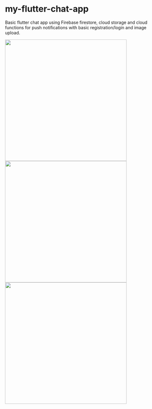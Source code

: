# my-flutter-chat-app

Basic flutter chat app using Firebase firestore, cloud storage and cloud functions for push notifications with basic registration/login and image upload.

<img src="https://user-images.githubusercontent.com/45337134/160257822-0ca2b40a-5fa2-45ef-8eb3-2a4daeeee93a.jpg" width="400">
<img src="https://user-images.githubusercontent.com/45337134/160257824-eab3b1b1-1b1b-4b5a-bb77-3f8f61d3aafa.jpg" width="400">
<img src="https://user-images.githubusercontent.com/45337134/160257826-04619726-60b7-4fa9-a803-70386e4f752c.jpg" width="400">
